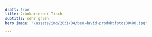 ```yaml
---
draft: true
title: Grünkarierter Tisch
subtitle: sehr gruen
hero_image: "/assets/img/2021/04/ben-david-produktfotos00400.jpg"

---
```

